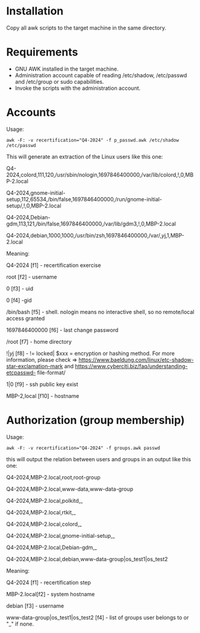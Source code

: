 # Installation
Copy all awk scripts to the target machine in the same directory.

# Requirements
- GNU AWK installed in the target machine.
- Administration account capable of reading /etc/shadow, /etc/passwd and /etc/group or sudo capabilities.
- Invoke the scripts with the administration account.

# Accounts 
Usage:

`awk -F: -v recertification="Q4-2024" -f p_passwd.awk /etc/shadow /etc/passwd`

This will generate an extraction of the Linux users like this one:

Q4-2024,colord,111,120,/usr/sbin/nologin,1697846400000,/var/lib/colord,!,0,MBP-2.local

Q4-2024,gnome-initial-setup,112,65534,/bin/false,1697846400000,/run/gnome-initial-setup/,!,0,MBP-2.local

Q4-2024,Debian-gdm,113,121,/bin/false,1697846400000,/var/lib/gdm3,!,0,MBP-2.local

Q4-2024,debian,1000,1000,/usr/bin/zsh,1697846400000,/var/,$y$j,1,MBP-2.local


Meaning:

Q4-2024 [f1] - recertification exercise

root [f2] - username

0 [f3] - uid

0 [f4] -gid

/bin/bash [f5] - shell. nologin means no interactive shell, so no remote/local access granted

1697846400000 [f6] - last change password

/root [f7] - home directory

!|$y$j [f8] - != locked| $xxx = encryption or hashing method. For more information, please check => https://www.baeldung.com/linux/etc-shadow-star-exclamation-mark and https://www.cyberciti.biz/faq/understanding-etcpasswd-
file-format/

1|0 [f9] - ssh public key exist 

MBP-2,local [f10] - hostname

# Authorization (group membership)
Usage:

`awk -F: -v recertification="Q4-2024" -f groups.awk passwd `

this will output the relation between users and groups in an output like this one:

Q4-2024,MBP-2.local,root,root-group

Q4-2024,MBP-2.local,www-data,www-data-group

Q4-2024,MBP-2.local,polkitd,_

Q4-2024,MBP-2.local,rtkit,_

Q4-2024,MBP-2.local,colord,_

Q4-2024,MBP-2.local,gnome-initial-setup,_

Q4-2024,MBP-2.local,Debian-gdm,_

Q4-2024,MBP-2.local,debian,www-data-group|os_test1|os_test2

Meaning:

Q4-2024 [f1] - recertification step

MBP-2.local[f2] - system hostname

debian [f3] - username

www-data-group|os_test1|os_test2 [f4] - list of groups user belongs to or "_" if none.

